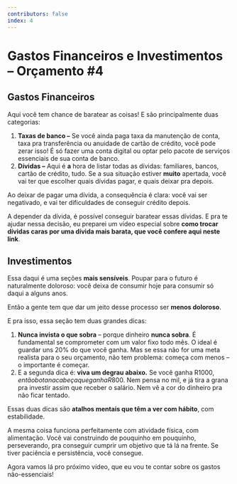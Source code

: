 ```yaml
---
contributors: false
index: 4
---
```

# Gastos Financeiros e Investimentos – Orçamento #4

## **Gastos Financeiros**

Aqui você tem chance de baratear as coisas! E são principalmente duas categorias:

1. **Taxas de banco –** Se você ainda paga taxa da manutenção de conta, taxa pra transferência ou anuidade de cartão de crédito, você pode zerar isso! É só fazer uma conta digital ou optar pelo pacote de serviços essenciais de sua conta de banco.
2. **Dívidas –** Aqui é **a** hora de listar todas as dívidas: familiares, bancos, cartão de crédito, tudo. Se a sua situação estiver **muito** apertada, você vai ter que escolher quais dívidas pagar, e quais deixar pra depois.

Ao deixar de pagar uma dívida, a consequência é clara: você vai ser negativado, e vai ter dificuldades de conseguir crédito depois.

A depender da dívida, é possível conseguir baratear essas dívidas. E pra te ajudar nessa decisão, eu preparei um vídeo especial sobre **como trocar dívidas caras por uma dívida mais barata, que você confere aqui neste link**.

## **Investimentos**

Essa daqui é uma seções **mais sensíveis**. Poupar para o futuro é naturalmente doloroso: você deixa de consumir hoje para consumir só daqui a alguns anos.

Então a gente tem que dar um jeito desse processo ser **menos doloroso**.

E pra isso, essa seção tem duas grandes dicas:

1. **Nunca invista o que sobra** – porque dinheiro **nunca sobra**. É fundamental se comprometer com um valor fixo todo mês. O ideal é guardar uns 20% do que você ganha. Mas se essa não for uma meta realista para o seu orçamento, não tem problema: começa com menos – o importante é começar.
2. E a segunda dica é: **viva um degrau abaixo.** Se você ganha R$1000, então bota na cabeça que ganha R$800. Nem pensa no mil, e já tira a grana pra investir assim que receber o salário. Nem vê a cor do dinheiro pra não ficar tentado.

Essas duas dicas são **atalhos mentais que têm a ver com hábito**, com estabilidade.

A mesma coisa funciona perfeitamente com atividade física, com alimentação. Você vai construindo de pouquinho em pouquinho, perseverando, pra conseguir cumprir um objetivo que tá lá na frente. Se tiver paciência e persistência, você consegue.

Agora vamos lá pro próximo vídeo, que eu vou te contar sobre os gastos não-essenciais!